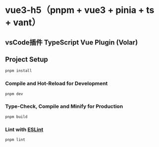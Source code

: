 # vue3-h5（pnpm + vue3 + pinia + ts + vant）

## vsCode插件 TypeScript Vue Plugin (Volar)

## Project Setup

```sh
pnpm install
```

### Compile and Hot-Reload for Development

```sh
pnpm dev
```

### Type-Check, Compile and Minify for Production

```sh
pnpm build
```

### Lint with [ESLint](https://eslint.org/)

```sh
pnpm lint
```
